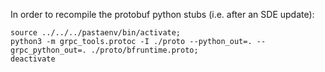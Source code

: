 
In order to recompile the protobuf python stubs (i.e. after an SDE update):
```
source ../../../pastaenv/bin/activate;
python3 -m grpc_tools.protoc -I ./proto --python_out=. --grpc_python_out=. ./proto/bfruntime.proto; 
deactivate
```
